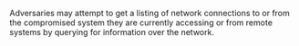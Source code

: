 Adversaries may attempt to get a listing of network connections to or from the compromised system they are currently accessing or from remote systems by querying for information over the network.
